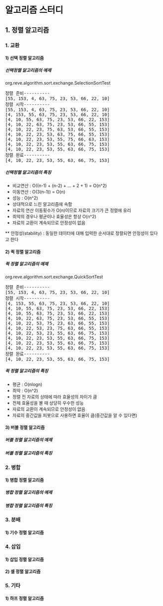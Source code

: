 # 알고리즘 스터디

## 1. 정렬 알고리즘

### 1. 교환
#### 1) 선택 정렬 알고리즘
##### 선택정렬 알고리즘의 예제
org.reve.algorithm.sort.exchange.SelectionSortTest
<pre>
정렬 준비----------
[55, 153, 4, 63, 75, 23, 53, 66, 22, 10]
정렬 시작----------
[55, 153, 4, 63, 75, 23, 53, 66, 22, 10]
[4, 153, 55, 63, 75, 23, 53, 66, 22, 10]
[4, 10, 55, 63, 75, 23, 53, 66, 22, 153]
[4, 10, 22, 63, 75, 23, 53, 66, 55, 153]
[4, 10, 22, 23, 75, 63, 53, 66, 55, 153]
[4, 10, 22, 23, 53, 63, 75, 66, 55, 153]
[4, 10, 22, 23, 53, 55, 75, 66, 63, 153]
[4, 10, 22, 23, 53, 55, 63, 66, 75, 153]
[4, 10, 22, 23, 53, 55, 63, 66, 75, 153]
정렬 완료----------
[4, 10, 22, 23, 53, 55, 63, 66, 75, 153]
</pre>
##### 선택정렬 알고리즘의 특징
- 비교연산 : O((n-1) + (n-2) + ... + 2 + 1) = O(n^2)
- 이동연산 : O(3(n-1)) = O(n) 
- 성능 : O(n^2)
- 상대적으로 느린 알고리즘에 속함
- 자료의 연산 이동횟수가 O(n)이므로 자료의 크기가 큰 정렬에 유리
- 최악의 경우나 평균이나 효율성은 항상 O(n^2)
- 자료의 교환이 계속되므로 안정성이 없음


** 안정성(stability) : 동일한 데이터에 대해 입력한 순서대로 정렬되면 안정성이 있다고 한다

#### 2) 퀵 정렬 알고리즘
##### 퀵 정렬 알고리즘의 예제
org.reve.algorithm.sort.exchange.QuickSortTest
<pre>
정렬 준비----------
[55, 153, 4, 63, 75, 23, 53, 66, 22, 10]
정렬 시작----------
[4, 153, 55, 63, 75, 23, 53, 66, 22, 10]
[4, 10, 55, 63, 75, 23, 53, 66, 22, 153]
[4, 10, 55, 63, 75, 23, 53, 66, 22, 153]
[4, 10, 22, 63, 75, 23, 53, 66, 55, 153]
[4, 10, 22, 53, 75, 23, 63, 66, 55, 153]
[4, 10, 22, 53, 23, 75, 63, 66, 55, 153]
[4, 10, 22, 53, 23, 55, 63, 66, 75, 153]
[4, 10, 22, 23, 53, 55, 63, 66, 75, 153]
[4, 10, 22, 23, 53, 55, 63, 66, 75, 153]
[4, 10, 22, 23, 53, 55, 63, 66, 75, 153]
정렬 완료----------
[4, 10, 22, 23, 53, 55, 63, 66, 75, 153]
</pre>
##### 퀵 정렬 알고리즘의 특징
- 평균 : O(nlogn)
- 최악 : O(n^2)
- 정렬 전 자료의 상태에 따라 효율성의 차이가 큼
- 전체 효율성을 볼 때 상당히 우수한 성능
- 자료의 교환이 계속되므로 안정성이 없음
- 자료의 중간값을 피봇으로 사용하면 효율이 큼(중간값을 알 수 있다면)

#### 3) 버블 정렬 알고리즘
##### 버블 정렬 알고리즘의 예제
##### 버블 정렬 알고리즘의 특징

### 2. 병합
#### 1) 병합 정렬 알고리즘
##### 병합 정렬 알고리즘의 예제
##### 병합 정렬 알고리즘의 특징

### 3. 분배
#### 1) 기수 정렬 알고리즘

### 4. 삽입
#### 1) 삽입 정렬 알고리즘
#### 2) 셀 정렬 알고리즘

### 5. 기타
#### 1) 하프 정렬 알고리즘